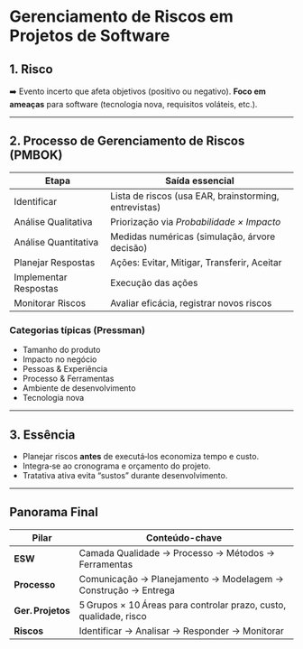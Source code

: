 # **Gerenciamento de Riscos em Projetos de Software**

## 1. Risco

➡️ Evento incerto que afeta objetivos (positivo ou negativo). **Foco em ameaças** para software (tecnologia nova, requisitos voláteis, etc.).

---
## 2. Processo de Gerenciamento de Riscos (PMBOK)

| **Etapa**             | **Saída essencial**                                   |
| --------------------- | ----------------------------------------------------- |
| Identificar           | Lista de riscos (usa EAR, brainstorming, entrevistas) |
| Análise Qualitativa   | Priorização via *Probabilidade × Impacto*             |
| Análise Quantitativa  | Medidas numéricas (simulação, árvore decisão)         |
| Planejar Respostas    | Ações: Evitar, Mitigar, Transferir, Aceitar           |
| Implementar Respostas | Execução das ações                                    |
| Monitorar Riscos      | Avaliar eficácia, registrar novos riscos              |

### Categorias típicas (Pressman)

- Tamanho do produto
- Impacto no negócio
- Pessoas & Experiência
- Processo & Ferramentas
- Ambiente de desenvolvimento
- Tecnologia nova

---
## 3. Essência

- Planejar riscos **antes** de executá‑los economiza tempo e custo.
- Integra‑se ao cronograma e orçamento do projeto.
- Tratativa ativa evita “sustos” durante desenvolvimento.
    
---
## Panorama Final

| Pilar             | Conteúdo-chave                                                    |
| ----------------- | ----------------------------------------------------------------- |
| **ESW**           | Camada Qualidade → Processo → Métodos → Ferramentas               |
| **Processo**      | Comunicação → Planejamento → Modelagem → Construção → Entrega     |
| **Ger. Projetos** | 5 Grupos × 10 Áreas para controlar prazo, custo, qualidade, risco |
| **Riscos**        | Identificar → Analisar → Responder → Monitorar                    |
